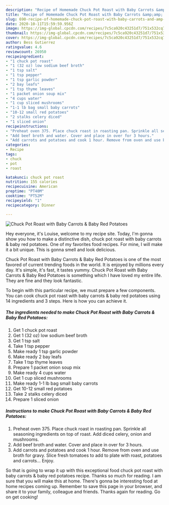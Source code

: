 ```yaml
---
description: "Recipe of Homemade Chuck Pot Roast with Baby Carrots &amp;amp; Baby Red Potatoes"
title: "Recipe of Homemade Chuck Pot Roast with Baby Carrots &amp;amp; Baby Red Potatoes"
slug: 690-recipe-of-homemade-chuck-pot-roast-with-baby-carrots-and-amp-baby-red-potatoes
date: 2020-10-11T15:59:59.956Z
image: https://img-global.cpcdn.com/recipes/7c5ca920c43251d7/751x532cq70/chuck-pot-roast-with-baby-carrots-baby-red-potatoes-recipe-main-photo.jpg
thumbnail: https://img-global.cpcdn.com/recipes/7c5ca920c43251d7/751x532cq70/chuck-pot-roast-with-baby-carrots-baby-red-potatoes-recipe-main-photo.jpg
cover: https://img-global.cpcdn.com/recipes/7c5ca920c43251d7/751x532cq70/chuck-pot-roast-with-baby-carrots-baby-red-potatoes-recipe-main-photo.jpg
author: Bess Gutierrez
ratingvalue: 4.6
reviewcount: 26950
recipeingredient:
- "1 chuck pot roast"
- "1 (32 oz) low sodium beef broth"
- "1 tsp salt"
- "1 tsp pepper"
- "1 tsp garlic powder"
- "2 bay leafs"
- "1 tsp thyme leaves"
- "1 packet onion soup mix"
- "4 cups water"
- "1 cup sliced mushrooms"
- "1-1 lb bag small baby carrots"
- "10-12 small red potatoes"
- "2 stalks celery diced"
- "1 sliced onion"
recipeinstructions:
- "Preheat oven 375. Place chuck roast in roasting pan. Sprinkle all seasoning ingredients on top of roast. Add diced celery, onion and mushrooms."
- "Add beef broth and water. Cover and place in over for 3 hours."
- "Add carrots and potatoes and cook 1 hour. Remove from oven and use broth for gravy. Slice fresh tomatoes to add to plate with roast, potatoes and carrots... Enjoy."
categories:
- Recipe
tags:
- chuck
- pot
- roast

katakunci: chuck pot roast 
nutrition: 155 calories
recipecuisine: American
preptime: "PT40M"
cooktime: "PT52M"
recipeyield: "1"
recipecategory: Dinner

---
```



![Chuck Pot Roast with Baby Carrots &amp; Baby Red Potatoes](https://img-global.cpcdn.com/recipes/7c5ca920c43251d7/751x532cq70/chuck-pot-roast-with-baby-carrots-baby-red-potatoes-recipe-main-photo.jpg)

Hey everyone, it's Louise, welcome to my recipe site. Today, I'm gonna show you how to make a distinctive dish, chuck pot roast with baby carrots &amp; baby red potatoes. One of my favorites food recipes. For mine, I will make it a bit unique. This is gonna smell and look delicious.

Chuck Pot Roast with Baby Carrots &amp; Baby Red Potatoes is one of the most favored of current trending foods in the world. It is enjoyed by millions every day. It's simple, it's fast, it tastes yummy. Chuck Pot Roast with Baby Carrots &amp; Baby Red Potatoes is something which I have loved my entire life. They are fine and they look fantastic.




To begin with this particular recipe, we must prepare a few components. You can cook chuck pot roast with baby carrots &amp; baby red potatoes using 14 ingredients and 3 steps. Here is how you can achieve it.

<!--inarticleads1-->

##### The ingredients needed to make Chuck Pot Roast with Baby Carrots &amp; Baby Red Potatoes:

1. Get 1 chuck pot roast
1. Get 1 (32 oz) low sodium beef broth
1. Get 1 tsp salt
1. Take 1 tsp pepper
1. Make ready 1 tsp garlic powder
1. Make ready 2 bay leafs
1. Take 1 tsp thyme leaves
1. Prepare 1 packet onion soup mix
1. Make ready 4 cups water
1. Get 1 cup sliced mushrooms
1. Make ready 1-1 lb bag small baby carrots
1. Get 10-12 small red potatoes
1. Take 2 stalks celery diced
1. Prepare 1 sliced onion




<!--inarticleads2-->

##### Instructions to make Chuck Pot Roast with Baby Carrots &amp; Baby Red Potatoes:

1. Preheat oven 375. Place chuck roast in roasting pan. Sprinkle all seasoning ingredients on top of roast. Add diced celery, onion and mushrooms.
1. Add beef broth and water. Cover and place in over for 3 hours.
1. Add carrots and potatoes and cook 1 hour. Remove from oven and use broth for gravy. Slice fresh tomatoes to add to plate with roast, potatoes and carrots... Enjoy.




So that is going to wrap it up with this exceptional food chuck pot roast with baby carrots &amp; baby red potatoes recipe. Thanks so much for reading. I am sure that you will make this at home. There's gonna be interesting food at home recipes coming up. Remember to save this page in your browser, and share it to your family, colleague and friends. Thanks again for reading. Go on get cooking!
